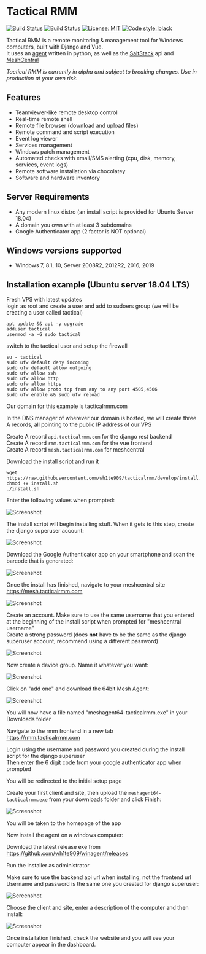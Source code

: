 # Tactical RMM

[![Build Status](https://travis-ci.com/wh1te909/tacticalrmm.svg?branch=develop)](https://travis-ci.com/wh1te909/tacticalrmm)
[![Build Status](https://dev.azure.com/dcparsi/Tactical%20RMM/_apis/build/status/wh1te909.tacticalrmm?branchName=master)](https://dev.azure.com/dcparsi/Tactical%20RMM/_build/latest?definitionId=4&branchName=master)
[![License: MIT](https://img.shields.io/badge/License-MIT-blue.svg)](https://opensource.org/licenses/MIT)
[![Code style: black](https://img.shields.io/badge/code%20style-black-000000.svg)](https://github.com/python/black)

Tactical RMM is a remote monitoring & management tool for Windows computers, built with Django and Vue.\
It uses an [agent](https://github.com/wh1te909/winagent) written in python, as well as the [SaltStack](https://github.com/saltstack/salt) api and [MeshCentral](https://github.com/Ylianst/MeshCentral)

*Tactical RMM is currently in alpha and subject to breaking changes. Use in production at your own risk.*

## Features

- Teamviewer-like remote desktop control
- Real-time remote shell
- Remote file browser (download and upload files)
- Remote command and script execution
- Event log viewer
- Services management
- Windows patch management
- Automated checks with email/SMS alerting (cpu, disk, memory, services, event logs)
- Remote software installation via chocolatey
- Software and hardware inventory

## Server Requirements

- Any modern linux distro (an install script is provided for Ubuntu Server 18.04)
- A domain you own with at least 3 subdomains
- Google Authenticator app (2 factor is NOT optional)

## Windows versions supported

- Windows 7, 8.1, 10, Server 2008R2, 2012R2, 2016, 2019

## Installation example (Ubuntu server 18.04 LTS)

Fresh VPS with latest updates\
login as root and create a user and add to sudoers group (we will be creating a user called tactical)
```
apt update && apt -y upgrade
adduser tactical
usermod -a -G sudo tactical
```

switch to the tactical user and setup the firewall
```
su - tactical
sudo ufw default deny incoming
sudo ufw default allow outgoing
sudo ufw allow ssh
sudo ufw allow http
sudo ufw allow https
sudo ufw allow proto tcp from any to any port 4505,4506
sudo ufw enable && sudo ufw reload
```

Our domain for this example is tacticalrmm.com

In the DNS manager of wherever our domain is hosted, we will create three A records, all pointing to the public IP address of our VPS

Create A record ```api.tacticalrmm.com``` for the django rest backend\
Create A record ```rmm.tacticalrmm.com``` for the vue frontend\
Create A record ```mesh.tacticalrmm.com``` for meshcentral

Download the install script and run it

```
wget https://raw.githubusercontent.com/wh1te909/tacticalrmm/develop/install.sh
chmod +x install.sh
./install.sh
```

Enter the following values when prompted:

![Screenshot](docs/screenshots/install1.PNG)

The install script will begin installing stuff. When it gets to this step, create the django superuser account:

![Screenshot](docs/screenshots/install2.PNG)

Download the Google Authenticator app on your smartphone and scan the barcode that is generated:

![Screenshot](docs/screenshots/install3.PNG)

Once the install has finished, navigate to your meshcentral site\
https://mesh.tacticalrmm.com

![Screenshot](docs/screenshots/install4.PNG)

Create an account. Make sure to use the same username that you entered at the beginning of the install script when prompted for "meshcentral username"\
Create a strong password (does __not__ have to be the same as the django superuser account, recommend using a different password)

![Screenshot](docs/screenshots/install5.PNG)

Now create a device group. Name it whatever you want:

![Screenshot](docs/screenshots/install6.PNG)

Click on "add one" and download the 64bit Mesh Agent:

![Screenshot](docs/screenshots/install7.PNG)

You will now have a file named "meshagent64-tacticalrmm.exe" in your Downloads folder

Navigate to the rmm frontend in a new tab\
https://rmm.tacticalrmm.com

Login using the username and password you created during the install script for the django superuser\
Then enter the 6 digit code from your google authenticator app when prompted

You will be redirected to the initial setup page

Create your first client and site, then upload the ```meshagent64-tacticalrmm.exe``` from your downloads folder and click Finish:

![Screenshot](docs/screenshots/install8.PNG)

You will be taken to the homepage of the app


Now install the agent on a windows computer:

Download the latest release exe from https://github.com/wh1te909/winagent/releases

Run the installer as administrator

Make sure to use the backend api url when installing, not the frontend url\
Username and password is the same one you created for django superuser:

![Screenshot](docs/screenshots/install9.PNG)

Choose the client and site, enter a description of the computer and then install:

![Screenshot](docs/screenshots/install10.PNG)

Once installation finished, check the website and you will see your computer appear in the dashboard.